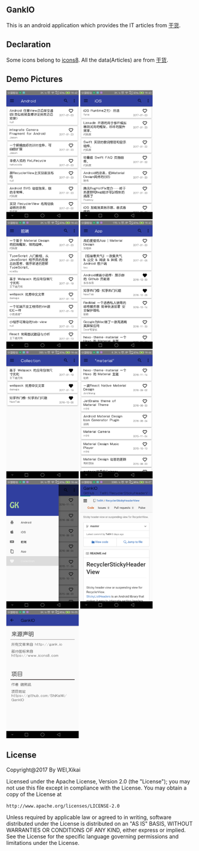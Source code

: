 ## GankIO
This is an android application which provides the IT articles from [干货](http://gank.io).

## Declaration
Some icons belong to [icons8](https://icons8.com).
All the data(Articles) are from [干货](http://gank.io).   

## Demo Pictures
<img src="./pictures/GankIO_Android_Picture.png" width="192">
<img src="./pictures/GankIO_iOS_Picture.png" width="192">
<img src="./pictures/GankIO_Web_Picture.png" width="192">
<img src="./pictures/GankIO_App_Picture.png" width="192">
<img src="./pictures/GankIO_Collection_Picture.png" width="192">
<img src="./pictures/GankIO_Search_Picture.png" width="192">
<img src="./pictures/GankIO_Navigation_Picture.png" width="192">
<img src="./pictures/GankIO_View_Picture.png" width="192">
<img src="./pictures/GankIO_About_Picture.png" width="192">

## License
Copyright@2017 By WEI,Xikai  
 
Licensed under the Apache License, Version 2.0 (the "License");
you may not use this file except in compliance with the License.
You may obtain a copy of the License at

    http://www.apache.org/licenses/LICENSE-2.0

Unless required by applicable law or agreed to in writing, software
distributed under the License is distributed on an "AS IS" BASIS,
WITHOUT WARRANTIES OR CONDITIONS OF ANY KIND, either express or implied.
See the License for the specific language governing permissions and
limitations under the License.

